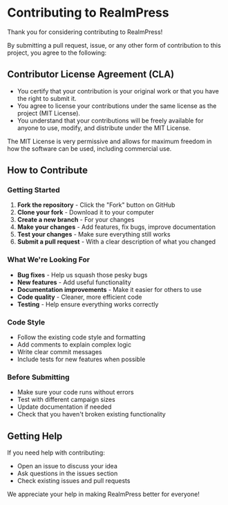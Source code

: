 # Contributing to RealmPress

Thank you for considering contributing to RealmPress!

By submitting a pull request, issue, or any other form of contribution to this project, you agree to the following:

## Contributor License Agreement (CLA)

- You certify that your contribution is your original work or that you have the right to submit it.
- You agree to license your contributions under the same license as the project (MIT License).
- You understand that your contributions will be freely available for anyone to use, modify, and distribute under the MIT License.

The MIT License is very permissive and allows for maximum freedom in how the software can be used, including commercial use.

## How to Contribute

### Getting Started
1. **Fork the repository** - Click the "Fork" button on GitHub
2. **Clone your fork** - Download it to your computer
3. **Create a new branch** - For your changes
4. **Make your changes** - Add features, fix bugs, improve documentation
5. **Test your changes** - Make sure everything still works
6. **Submit a pull request** - With a clear description of what you changed

### What We're Looking For
- **Bug fixes** - Help us squash those pesky bugs
- **New features** - Add useful functionality
- **Documentation improvements** - Make it easier for others to use
- **Code quality** - Cleaner, more efficient code
- **Testing** - Help ensure everything works correctly

### Code Style
- Follow the existing code style and formatting
- Add comments to explain complex logic
- Write clear commit messages
- Include tests for new features when possible

### Before Submitting
- Make sure your code runs without errors
- Test with different campaign sizes
- Update documentation if needed
- Check that you haven't broken existing functionality

## Getting Help

If you need help with contributing:
- Open an issue to discuss your idea
- Ask questions in the issues section
- Check existing issues and pull requests

We appreciate your help in making RealmPress better for everyone! 